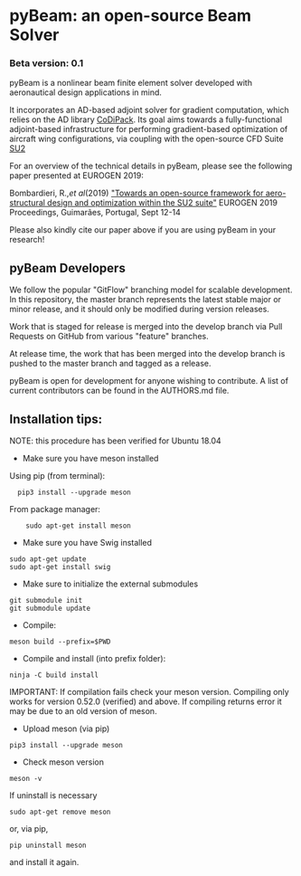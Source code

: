 # pyBeam: an open-source Beam Solver
### Beta version: 0.1

pyBeam is a nonlinear beam finite element solver developed with aeronautical design applications in mind.

It incorporates an AD-based adjoint solver for gradient computation, which relies on the AD library [CoDiPack](https://www.scicomp.uni-kl.de/codi/). Its goal aims towards a fully-functional adjoint-based infrastructure for performing gradient-based optimization of aircraft wing configurations, via coupling with the open-source CFD Suite [SU2](https://su2code.github.io)

For an overview of the technical details in pyBeam, please see the following paper presented at EUROGEN 2019:

Bombardieri, R.,_et al_(2019) ["Towards an open-source framework for aero-structural design and optimization within the SU2 suite"](https://www.researchgate.net/publication/335972259_Towards_an_open-source_framework_for_aero-structural_design_and_optimization_within_the_SU2_suite) EUROGEN 2019 Proceedings, Guimarães, Portugal, Sept 12-14

Please also kindly cite our paper above if you are using pyBeam in your research!

## pyBeam Developers

We follow the popular "GitFlow" branching model for scalable development. In this repository, the master branch represents the latest stable major or minor release, and it should only be modified during version releases.

Work that is staged for release is merged into the develop branch via Pull Requests on GitHub from various "feature" branches.

At release time, the work that has been merged into the develop branch is pushed to the master branch and tagged as a release.

pyBeam is open for development for anyone wishing to contribute. A list of current contributors can be found in the AUTHORS.md file.

## Installation tips:

NOTE: this procedure has been verified for Ubuntu 18.04

- Make sure you have meson installed

 Using pip (from terminal):
```
  pip3 install --upgrade meson
```

From package manager:
```
    sudo apt-get install meson
```

- Make sure you have Swig installed
```
sudo apt-get update
sudo apt-get install swig
```

- Make sure to initialize the external submodules
```
git submodule init
git submodule update
```

- Compile:
```
meson build --prefix=$PWD
```

- Compile and install (into prefix folder):
```
ninja -C build install
```

IMPORTANT: If compilation fails check your meson version. Compiling only works for version 0.52.0 (verified) and above. 
If compiling returns error it may be due to an old version of meson.

- Upload meson (via pip)
```
pip3 install --upgrade meson
```

- Check meson version
```
meson -v
```

If uninstall is necessary
```
sudo apt-get remove meson
```
or, via pip,
```
pip uninstall meson
```
and install it again.

